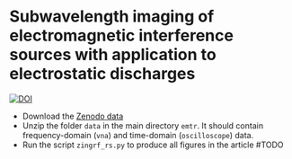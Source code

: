 # Subwavelength imaging of electromagnetic interference sources with application to electrostatic discharges
[![DOI](https://zenodo.org/badge/983522642.svg)](https://doi.org/10.5281/zenodo.15437889)

- Download the [Zenodo data](https://doi.org/10.5281/zenodo.15412143)
- Unzip the folder `data` in the main directory `emtr`. It should contain frequency-domain (`vna`) and time-domain (`oscilloscope`) data.
- Run the script `zingrf_rs.py` to produce all figures in the article #TODO
